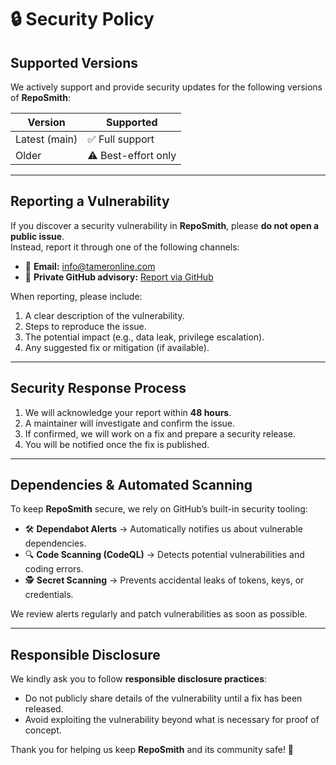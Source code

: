 # 🔒 Security Policy

## Supported Versions
We actively support and provide security updates for the following versions of **RepoSmith**:

| Version       | Supported          |
|---------------|--------------------|
| Latest (main) | ✅ Full support    |
| Older         | ⚠️ Best-effort only |

---

## Reporting a Vulnerability
If you discover a security vulnerability in **RepoSmith**, please **do not open a public issue**.  
Instead, report it through one of the following channels:

- 📧 **Email:** [info@tameronline.com](mailto:security@tameronline.com)  
- 🔗 **Private GitHub advisory:** [Report via GitHub](https://github.com/liebemama/RepoSmith/security/advisories/new)

When reporting, please include:
1. A clear description of the vulnerability.  
2. Steps to reproduce the issue.  
3. The potential impact (e.g., data leak, privilege escalation).  
4. Any suggested fix or mitigation (if available).

---

## Security Response Process
1. We will acknowledge your report within **48 hours**.  
2. A maintainer will investigate and confirm the issue.  
3. If confirmed, we will work on a fix and prepare a security release.  
4. You will be notified once the fix is published.  

---

## Dependencies & Automated Scanning
To keep **RepoSmith** secure, we rely on GitHub’s built-in security tooling:

- 🛠 **Dependabot Alerts** → Automatically notifies us about vulnerable dependencies.  
- 🔍 **Code Scanning (CodeQL)** → Detects potential vulnerabilities and coding errors.  
- 🕵️ **Secret Scanning** → Prevents accidental leaks of tokens, keys, or credentials.  

We review alerts regularly and patch vulnerabilities as soon as possible.  

---

## Responsible Disclosure
We kindly ask you to follow **responsible disclosure practices**:
- Do not publicly share details of the vulnerability until a fix has been released.  
- Avoid exploiting the vulnerability beyond what is necessary for proof of concept.  

Thank you for helping us keep **RepoSmith** and its community safe! 🚀
